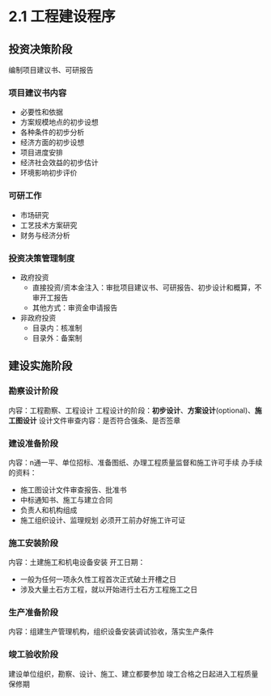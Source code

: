 # 2.1 工程建设程序

## 投资决策阶段

编制项目建议书、可研报告

### 项目建议书内容
* 必要性和依据
* 方案规模地点的初步设想
* 各种条件的初步分析
* 经济方面的初步设想
* 项目进度安排
* 经济社会效益的初步估计
* 环境影响初步评价

### 可研工作
* 市场研究
* 工艺技术方案研究
* 财务与经济分析

### 投资决策管理制度
* 政府投资
    - 直接投资/资本金注入：审批项目建议书、可研报告、初步设计和概算，不审开工报告
    - 其他方式：审资金申请报告
* 非政府投资
    - 目录内：核准制
    - 目录外：备案制

## 建设实施阶段
### 勘察设计阶段
内容：工程勘察、工程设计
工程设计的阶段：**初步设计**、**方案设计**(optional)、**施工图设计**
设计文件审查内容：是否符合强条、是否签章
### 建设准备阶段
内容：n通一平、单位招标、准备图纸、办理工程质量监督和施工许可手续
办手续的资料：
- 施工图设计文件审查报告、批准书
- 中标通知书、施工与建立合同
- 负责人和机构组成
- 施工组织设计、监理规划
必须开工前办好施工许可证
### 施工安装阶段
内容：土建施工和机电设备安装
开工日期：
- 一般为任何一项永久性工程首次正式破土开槽之日
- 涉及大量土石方工程，就以开始进行土石方工程施工之日
### 生产准备阶段
内容：组建生产管理机构，组织设备安装调试验收，落实生产条件
### 竣工验收阶段
建设单位组织，勘察、设计、施工、建立都要参加
竣工合格之日起进入工程质量保修期

